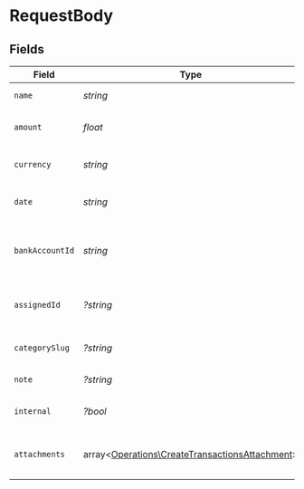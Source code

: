 # RequestBody


## Fields

| Field                                                                                                     | Type                                                                                                      | Required                                                                                                  | Description                                                                                               |
| --------------------------------------------------------------------------------------------------------- | --------------------------------------------------------------------------------------------------------- | --------------------------------------------------------------------------------------------------------- | --------------------------------------------------------------------------------------------------------- |
| `name`                                                                                                    | *string*                                                                                                  | :heavy_check_mark:                                                                                        | Name of the transaction.                                                                                  |
| `amount`                                                                                                  | *float*                                                                                                   | :heavy_check_mark:                                                                                        | Amount of the transaction.                                                                                |
| `currency`                                                                                                | *string*                                                                                                  | :heavy_check_mark:                                                                                        | Currency of the transaction.                                                                              |
| `date`                                                                                                    | *string*                                                                                                  | :heavy_check_mark:                                                                                        | Date of the transaction (ISO 8601).                                                                       |
| `bankAccountId`                                                                                           | *string*                                                                                                  | :heavy_check_mark:                                                                                        | Bank account ID associated with the transaction.                                                          |
| `assignedId`                                                                                              | *?string*                                                                                                 | :heavy_minus_sign:                                                                                        | Assigned user ID for the transaction.                                                                     |
| `categorySlug`                                                                                            | *?string*                                                                                                 | :heavy_minus_sign:                                                                                        | Category slug for the transaction.                                                                        |
| `note`                                                                                                    | *?string*                                                                                                 | :heavy_minus_sign:                                                                                        | Note for the transaction.                                                                                 |
| `internal`                                                                                                | *?bool*                                                                                                   | :heavy_minus_sign:                                                                                        | Whether the transaction is internal.                                                                      |
| `attachments`                                                                                             | array<[Operations\CreateTransactionsAttachment](../../Models/Operations/CreateTransactionsAttachment.md)> | :heavy_minus_sign:                                                                                        | Array of attachments for the transaction.                                                                 |